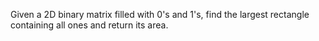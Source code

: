 Given a 2D binary matrix filled with 0's and 1's, find the largest rectangle containing all ones and return its area.